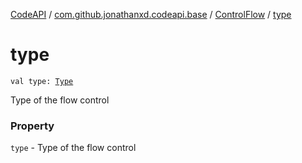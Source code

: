 [CodeAPI](../../index.md) / [com.github.jonathanxd.codeapi.base](../index.md) / [ControlFlow](index.md) / [type](.)

# type

`val type: `[`Type`](-type/index.md)

Type of the flow control

### Property

`type` - Type of the flow control